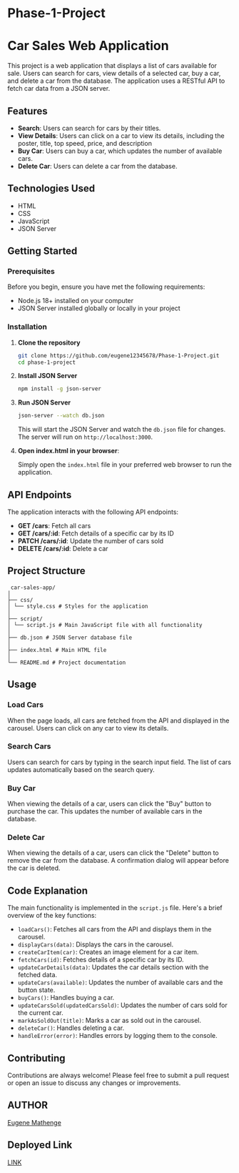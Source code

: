 # Phase-1-Project
# Car Sales Web Application

This project is a web application that displays a list of cars available for sale. Users can search for cars, view details of a selected car, buy a car, and delete a car from the database. The application uses a RESTful API to fetch car data from a JSON server.

## Features

- **Search**: Users can search for cars by their titles.
- **View Details**: Users can click on a car to view its details, including the poster, title, top speed, price, and description
- **Buy Car**: Users can buy a car, which updates the number of available cars.
- **Delete Car**: Users can delete a car from the database.

## Technologies Used

- HTML
- CSS
- JavaScript
- JSON Server 

## Getting Started

### Prerequisites

Before you begin, ensure you have met the following requirements:

- Node.js 18+ installed on your computer
- JSON Server installed globally or locally in your project

### Installation

1. **Clone the repository**

    ```bash
    git clone https://github.com/eugene12345678/Phase-1-Project.git
    cd phase-1-project
    ```

2. **Install JSON Server**

    ```bash
    npm install -g json-server
    ```

3. **Run JSON Server**

    ```bash
    json-server --watch db.json
    ```

    This will start the JSON Server and watch the `db.json` file for changes. The server will run on `http://localhost:3000`.

4. **Open index.html in your browser**:

    Simply open the `index.html` file in your preferred web browser to run the application.

## API Endpoints

The application interacts with the following API endpoints:

- **GET /cars**: Fetch all cars
- **GET /cars/:id**: Fetch details of a specific car by its ID
- **PATCH /cars/:id**: Update the number of cars sold
- **DELETE /cars/:id**: Delete a car

## Project Structure
```
 car-sales-app/
│
├── css/
│ └── style.css # Styles for the application
│
├── script/
│ └── script.js # Main JavaScript file with all functionality
│
├── db.json # JSON Server database file
│
├── index.html # Main HTML file
│
└── README.md # Project documentation
```
## Usage

### Load Cars

When the page loads, all cars are fetched from the API and displayed in the carousel. Users can click on any car to view its details.

### Search Cars

Users can search for cars by typing in the search input field. The list of cars updates automatically based on the search query.

### Buy Car

When viewing the details of a car, users can click the "Buy" button to purchase the car. This updates the number of available cars in the database.

### Delete Car

When viewing the details of a car, users can click the "Delete" button to remove the car from the database. A confirmation dialog will appear before the car is deleted.

## Code Explanation

The main functionality is implemented in the `script.js` file. Here's a brief overview of the key functions:

- `loadCars()`: Fetches all cars from the API and displays them in the carousel.
- `displayCars(data)`: Displays the cars in the carousel.
- `createCarItem(car)`: Creates an image element for a car item.
- `fetchCars(id)`: Fetches details of a specific car by its ID.
- `updateCarDetails(data)`: Updates the car details section with the fetched data.
- `updateCars(available)`: Updates the number of available cars and the button state.
- `buyCars()`: Handles buying a car.
- `updateCarsSold(updatedCarsSold)`: Updates the number of cars sold for the current car.
- `markAsSoldOut(title)`: Marks a car as sold out in the carousel.
- `deleteCar()`: Handles deleting a car.
- `handleError(error)`: Handles errors by logging them to the console.

## Contributing

Contributions are always welcome! Please feel free to submit a pull request or open an issue to discuss any changes or improvements.

## AUTHOR
[Eugene Mathenge](https://github.com/dashboard)
## Deployed Link
[LINK](https://phase-1-project-one-zeta.vercel.app/)



